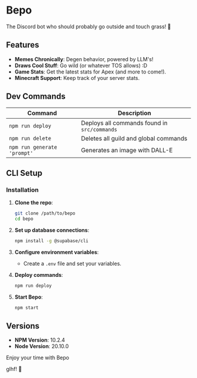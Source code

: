 
# Bepo

The Discord bot who should probably go outside and touch grass! 🤖

## Features
- **Memes Chronically**: Degen behavior, powered by LLM's!
- **Draws Cool Stuff**: Go wild (or whatever TOS allows) :D
- **Game Stats**: Get the latest stats for Apex (and more to come!).
- **Minecraft Support**: Keep track of your server stats.

## Dev Commands

| Command                   | Description                                  |
| ------------------------- | -------------------------------------------- |
| `npm run deploy`          | Deploys all commands found in `src/commands` |
| `npm run delete`          | Deletes all guild and global commands        |
| `npm run generate 'prompt'` | Generates an image with DALL-E               |

## CLI Setup

### Installation

1. **Clone the repo**:
    ```sh
    git clone /path/to/bepo
    cd bepo
    ```

2. **Set up database connections**:
    ```sh
    npm install -g @supabase/cli
    ```

3. **Configure environment variables**:
    - Create a `.env` file and set your variables.

4. **Deploy commands**:
    ```sh
    npm run deploy
    ```

5. **Start Bepo**:
    ```sh
    npm start
    ```

## Versions

- **NPM Version**: 10.2.4
- **Node Version**: 20.10.0

Enjoy your time with Bepo


glhf! 🎉


